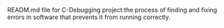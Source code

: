 READM.md file for C-Debugging project:the process of finding and fixing errors in software that prevents it from running correctly. 
